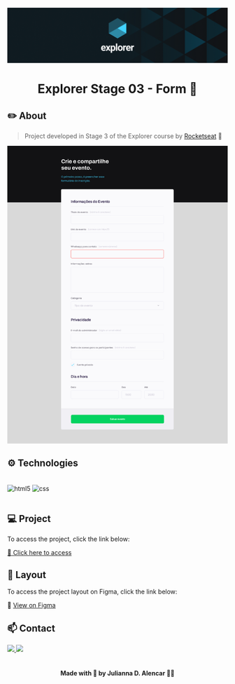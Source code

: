 ![preview](./.github/explorer.png) 

  <h1 align="center"> Explorer Stage 03 - Form 📝</h1>

## ✏️ About

> Project developed in Stage 3 of the Explorer course by [Rocketseat](https://www.rocketseat.com.br/) 🚀


![Screenshot](./.github/preview.jpg)

## ⚙ Technologies

</br>

<div style="display: inline_block">
  <img align="center" alt="html5" src="https://img.shields.io/badge/HTML5-E34F26?style=for-the-badge&logo=html5&logoColor=white" />
  <img align="center" alt="css" src="https://img.shields.io/badge/CSS3-1572B6?style=for-the-badge&logo=css3&logoColor=white" />
</div><br/>

## 💻 Project

To access the project, click the link below:

[🔗 Click here to access](https://github.com/juliannalencar/explorer-rocket/tree/main/03-formulario)

## 🎨 Layout

To access the project layout on Figma, click the link below:

🔗 [View on Figma](https://www.figma.com/file/AJoVFsqKhWaFi4bKXUZfXt/Explorer-Stage-03-Projeto-01-Copy?fuid=1301745258112043399)

## 📫 Contact

<div>
  <a href="https://www.linkedin.com/in/juliannalencar/" target="_blank">
    <img src="https://img.shields.io/badge/LinkedIn-0077B5?style=for-the-badge&logo=linkedin&logoColor=white">
  </a>
  <a href="mailto:juliannadalencar@edu.unifor.br" target="_blank">
    <img src="https://img.shields.io/badge/Gmail-D14836?style=for-the-badge&logo=gmail&logoColor=white">
  </a>
</div>

</br>

<h4 align="center">Made with 💙 by Julianna D. Alencar 👋🏻</h4>